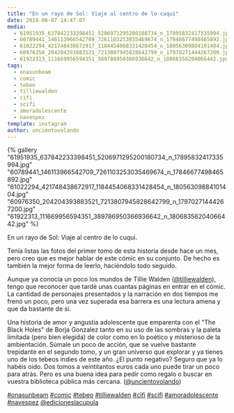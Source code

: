 ```yaml
---
title: "En un rayo de Sol: Viaje al centro de lo cuqui"
date: 2019-06-07 14:47:07
media: 
  - 61951935_637842233398451_5206971295200180734_n_17895832417335994.jpg
  - 60789441_146113966542709_7261103253035469674_n_17846677498465892.jpg
  - 61022294_421748438672917_1184454068331428454_n_18056309884101404.jpg
  - 60976350_204204393883521_7213807945828642799_n_17970271444267200.jpg
  - 61922313_111669956594351_389786950366936642_n_18068356204066442.jpg
tags: 
  - onasunbeam
  - comic
  - tebeo
  - tilliewalden
  - cifi
  - scifi
  - amoradolescente
  - navespez
template: instagram
author: uncientovolando
---
```


{% gallery "61951935_637842233398451_5206971295200180734_n_17895832417335994.jpg" "60789441_146113966542709_7261103253035469674_n_17846677498465892.jpg" "61022294_421748438672917_1184454068331428454_n_18056309884101404.jpg" "60976350_204204393883521_7213807945828642799_n_17970271444267200.jpg" "61922313_111669956594351_389786950366936642_n_18068356204066442.jpg" %}

En un rayo de Sol: Viaje al centro de lo cuqui.

Tenía listas las fotos del primer tomo de esta historia desde hace un mes, pero creo que es mejor hablar de este cómic en su conjunto. De hecho es también la mejor forma de leerlo, haciéndolo todo seguido.

Aunque ya conocía un poco los mundos de Tillie Walden ([@tilliewalden](https://instagram.com/tilliewalden)), tengo que reconocer que tardé unas cuantas páginas en entrar en el cómic. La cantidad de personajes presentados y la narración en dos tiempos me frenó un poco, pero una vez superada esa barrera es una lectura amena y que da bastante de sí.

Una historia de amor y angustia adolescente que emparenta con el "The Black Holes" de Borja Gonzalez tanto en su uso de las sombras y la paleta limitada (pero bien elegida) de color como en lo poético y misterioso de la ambientación. Súmale un poco de acción, que se vuelve bastante trepidante en el segundo tomo, y un gran universo que explorar y ya tienes uno de los tebeos indies de este año. ¿El punto negativo? Seguro que ya lo habéis oido. Dos tomos a veintitantos euros cada uno puede tirar un poco para atrás. Pero es una buena idea para pedir como regalo o buscar en vuestra biblioteca pública más cercana. ([@uncientovolando](https://instagram.com/uncientovolando))

[#onasunbeam](/etiquetas/onasunbeam) [#comic](/etiquetas/comic) [#tebeo](/etiquetas/tebeo) [#tilliewalden](/etiquetas/tilliewalden) [#cifi](/etiquetas/cifi) [#scifi](/etiquetas/scifi) [#amoradolescente](/etiquetas/amoradolescente) [#navespez](/etiquetas/navespez) [@edicioneslacupula](https://instagram.com/edicioneslacupula)
